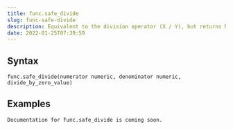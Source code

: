 ```yaml
---
title: func.safe_divide
slug: func-safe-divide
description: Equivalent to the division operator (X / Y), but returns NULL if an error occurs, such as a division by zero error
date: 2022-01-25T07:39:59
---
```



## Syntax



```
func.safe_divide(numerator numeric, denominator numeric, divide_by_zero_value)
```


## Examples



```
Documentation for func.safe_divide is coming soon.
```
